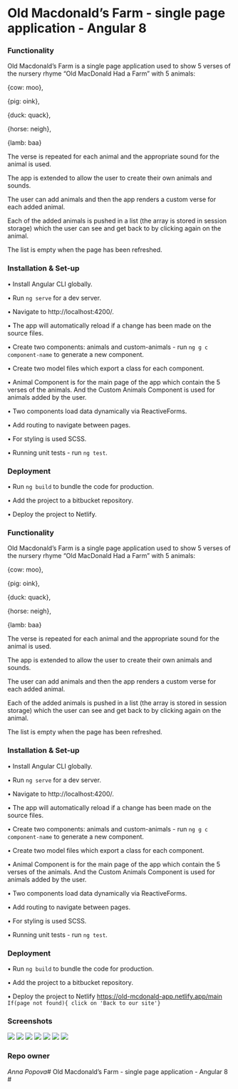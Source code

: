 # Old Macdonald’s Farm - single page application - Angular 8 #

### Functionality ###

Old Macdonald’s Farm is a single page application used to show 5 verses of the nursery rhyme “Old MacDonald Had a Farm” with 5 animals:   
 
{cow: moo},  

{pig: oink},  

{duck: quack},   

{horse: neigh},   

{lamb: baa}   

The verse is repeated for each animal and the appropriate sound for the animal is used.   

    
   
   

The app  is extended to allow the user to create their own animals and sounds.    

The user can add animals and then the app renders a custom verse for each added animal.   

Each of the added animals is pushed in a list (the array is stored in session storage) which the user can see and get back to by clicking again on the animal.    

The list is empty when the page has been refreshed.   



### Installation & Set-up ###

•	Install Angular CLI globally.   

•	Run `ng serve` for a dev server.   

•	Navigate to http://localhost:4200/.   

•	The app will automatically reload if a change has been made on the source files.    

•	Create two components: animals and custom-animals - run `ng g c component-name` to generate a new component.   

•	Create two model files which export a class for each component.    

•	Animal Component is for the main page of the app which contain the 5 verses of the animals. And the Custom Animals Component is used for animals added by the user.     

•	Two components load data dynamically via ReactiveForms.    

•	Add routing to navigate between pages.   

•	For styling is used SCSS.   

•	Running unit tests - run `ng test`.   



### Deployment ###

•	Run `ng build` to bundle the code for production.   

•	Add the project to a bitbucket repository.     

•	Deploy the project to Netlify.   


### Functionality ###

Old Macdonald’s Farm is a single page application used to show 5 verses of the nursery rhyme “Old MacDonald Had a Farm” with 5 animals:   
 
{cow: moo},  

{pig: oink},  

{duck: quack},   

{horse: neigh},   

{lamb: baa}   

The verse is repeated for each animal and the appropriate sound for the animal is used.   

    
   
   

The app  is extended to allow the user to create their own animals and sounds.    

The user can add animals and then the app renders a custom verse for each added animal.   

Each of the added animals is pushed in a list (the array is stored in session storage) which the user can see and get back to by clicking again on the animal.    

The list is empty when the page has been refreshed.   



### Installation & Set-up ###

•	Install Angular CLI globally.   

•	Run `ng serve` for a dev server.   

•	Navigate to http://localhost:4200/.   

•	The app will automatically reload if a change has been made on the source files.    

•	Create two components: animals and custom-animals - run `ng g c component-name` to generate a new component.   

•	Create two model files which export a class for each component.    

•	Animal Component is for the main page of the app which contain the 5 verses of the animals. And the Custom Animals Component is used for animals added by the user.     

•	Two components load data dynamically via ReactiveForms.    

•	Add routing to navigate between pages.   

•	For styling is used SCSS.   

•	Running unit tests - run `ng test`.   



### Deployment ###

•	Run `ng build` to bundle the code for production.   

•	Add the project to a bitbucket repository.     

•	Deploy the project to Netlify https://old-mcdonald-app.netlify.app/main `If(page not found){ click on 'Back to our site'}`


### Screenshots ###    
<img src="https://github.com/annapopovva/old-mcdonald-app/blob/master/screenshots/2020-07-25%20(4).png">   
<img src="https://github.com/annapopovva/old-mcdonald-app/blob/master/screenshots/2020-07-25%20(5).png">     
<img src="https://github.com/annapopovva/old-mcdonald-app/blob/master/screenshots/2020-07-25%20(6).png">     
<img src="https://github.com/annapopovva/old-mcdonald-app/blob/master/screenshots/2020-07-25%20(2).png">    
<img src="https://github.com/annapopovva/old-mcdonald-app/blob/master/screenshots/2020-07-25.png">
<img src="https://github.com/annapopovva/old-mcdonald-app/blob/master/screenshots/2020-07-25%20(1).png">   
<img src="https://github.com/annapopovva/old-mcdonald-app/blob/master/screenshots/2020-07-25%20(3).png">


### Repo owner ###
*Anna Popova*# Old Macdonald’s Farm - single page application - Angular 8 #
